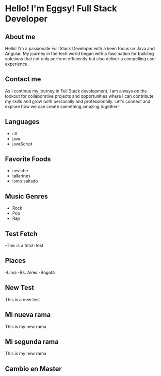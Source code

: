 # Hello! I'm Eggsy! Full Stack Developer

## About me
Hello! I'm a passionate Full Stack Developer with a keen focus on Java and Angular. My journey in the tech world began with a fascination for building solutions that not only perform efficiently but also deliver a compelling user experience.

## Contact me
As I continue my journey in Full Stack development, I am always on the lookout for collaborative projects and opportunities where I can contribute my skills and grow both personally and professionally. Let's connect and explore how we can create something amazing together!

## Languages
- c#
- java
- javaScript

## Favorite Foods
- ceviche
- tallarines
- lomo saltado

## Music Genres
- Rock
- Pop
- Rap

## Test Fetch
-This is a fetch test

## Places
-Lima
-Bs. Aires
-Bogotá

## New Test
This is a new test

## Mi nueva rama
This is my new rama

## Mi segunda rama
This is my new rama

## Cambio en Master


